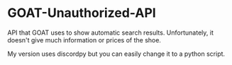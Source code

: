 # GOAT-Unauthorized-API

API that GOAT uses to show automatic search results.
Unfortunately, it doesn't give much information or prices of the shoe.

My version uses discordpy but you can easily change it to a python script.
